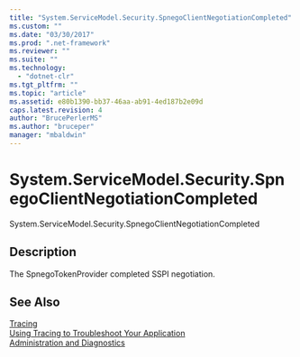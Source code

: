 ```yaml
---
title: "System.ServiceModel.Security.SpnegoClientNegotiationCompleted"
ms.custom: ""
ms.date: "03/30/2017"
ms.prod: ".net-framework"
ms.reviewer: ""
ms.suite: ""
ms.technology: 
  - "dotnet-clr"
ms.tgt_pltfrm: ""
ms.topic: "article"
ms.assetid: e80b1390-bb37-46aa-ab91-4ed187b2e09d
caps.latest.revision: 4
author: "BrucePerlerMS"
ms.author: "bruceper"
manager: "mbaldwin"
---
```

# System.ServiceModel.Security.SpnegoClientNegotiationCompleted
System.ServiceModel.Security.SpnegoClientNegotiationCompleted  
  
## Description  
 The SpnegoTokenProvider completed SSPI negotiation.  
  
## See Also  
 [Tracing](../../../../../docs/framework/wcf/diagnostics/tracing/index.md)   
 [Using Tracing to Troubleshoot Your Application](../../../../../docs/framework/wcf/diagnostics/tracing/using-tracing-to-troubleshoot-your-application.md)   
 [Administration and Diagnostics](../../../../../docs/framework/wcf/diagnostics/index.md)
